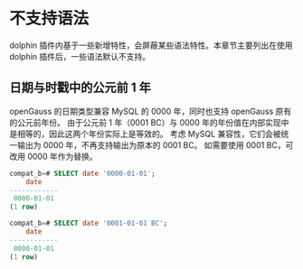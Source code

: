 # 不支持语法

dolphin 插件内基于一些新增特性，会屏蔽某些语法特性。本章节主要列出在使用 dolphin 插件后，一些语法默认不支持。

## 日期与时戳中的公元前 1 年

openGauss 的日期类型兼容 MySQL 的 0000 年，同时也支持 openGauss 原有的公元前年份。
由于公元前 1 年（0001 BC）与 0000 年的年份值在内部实现中是相等的，因此这两个年份实际上是等效的。
考虑 MySQL 兼容性，它们会被统一输出为 0000 年，不再支持输出为原本的 0001 BC。
如需要使用 0001 BC，可改用 0000 年作为替换。

```sql
compat_b=# SELECT date '0000-01-01';
    date    
------------
 0000-01-01
(1 row)

compat_b=# SELECT date '0001-01-01 BC';
    date    
------------
 0000-01-01
(1 row)

```
